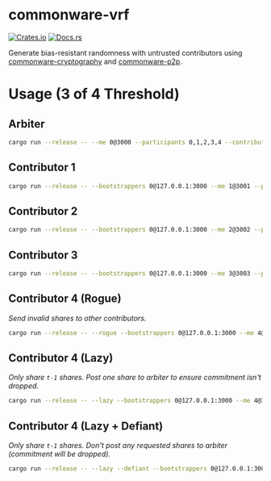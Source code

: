 # commonware-vrf 

[![Crates.io](https://img.shields.io/crates/v/commonware-vrf.svg)](https://crates.io/crates/commonware-vrf)
[![Docs.rs](https://docs.rs/commonware-vrf/badge.svg)](https://docs.rs/commonware-vrf)

Generate bias-resistant randomness with untrusted contributors using [commonware-cryptography](https://crates.io/crates/commonware-cryptography) and [commonware-p2p](https://crates.io/crates/commonware-p2p).

# Usage (3 of 4 Threshold)

## Arbiter 
```bash
cargo run --release -- --me 0@3000 --participants 0,1,2,3,4 --contributors 1,2,3,4
```

## Contributor 1
```bash
cargo run --release -- --bootstrappers 0@127.0.0.1:3000 --me 1@3001 --participants 0,1,2,3,4  --arbiter 0 --contributors 1,2,3,4
```

## Contributor 2
```bash
cargo run --release -- --bootstrappers 0@127.0.0.1:3000 --me 2@3002 --participants 0,1,2,3,4  --arbiter 0 --contributors 1,2,3,4
```

## Contributor 3
```bash
cargo run --release -- --bootstrappers 0@127.0.0.1:3000 --me 3@3003 --participants 0,1,2,3,4  --arbiter 0 --contributors 1,2,3,4
```

## Contributor 4 (Rogue)

_Send invalid shares to other contributors._

```bash
cargo run --release -- --rogue --bootstrappers 0@127.0.0.1:3000 --me 4@3004 --participants 0,1,2,3,4 --arbiter 0 --contributors 1,2,3,4 
```

## Contributor 4 (Lazy)

_Only share `t-1` shares. Post one share to arbiter to ensure commitment isn't dropped._

```bash
cargo run --release -- --lazy --bootstrappers 0@127.0.0.1:3000 --me 4@3004 --participants 0,1,2,3,4 --arbiter 0 --contributors 1,2,3,4 
```

## Contributor 4 (Lazy + Defiant)

_Only share `t-1` shares. Don't post any requested shares to arbiter (commitment will be dropped)._

```bash
cargo run --release -- --lazy --defiant --bootstrappers 0@127.0.0.1:3000 --me 4@3004 --participants 0,1,2,3,4 --arbiter 0 --contributors 1,2,3,4 
```